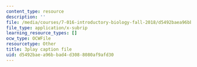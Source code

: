 ```yaml
---
content_type: resource
description: ''
file: /media/courses/7-016-introductory-biology-fall-2018/d5492baea96bbad4d3088080af9afd30_hDppkpYcBdg.srt
file_type: application/x-subrip
learning_resource_types: []
ocw_type: OCWFile
resourcetype: Other
title: 3play caption file
uid: d5492bae-a96b-bad4-d308-8080af9afd30
---
```

